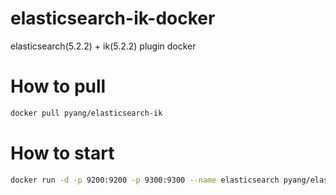 # elasticsearch-ik-docker

elasticsearch(5.2.2) + ik(5.2.2) plugin docker

# How to pull

```bash
docker pull pyang/elasticsearch-ik
```
# How to start

```bash
docker run -d -p 9200:9200 -p 9300:9300 --name elasticsearch pyang/elasticsearch-ik
```
